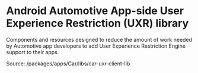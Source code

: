 # Android Automotive App-side User Experience Restriction (UXR) library
Components and resources designed to reduce the amount of work needed by
Automotive app developers to add User Experience Restriction Engine
support to their apps.

Source: /packages/apps/Car/libs/car-uxr-client-lib


